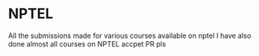 # NPTEL
All the submissions made for various courses available on nptel
I have also done almost all courses on NPTEL
accpet PR pls
